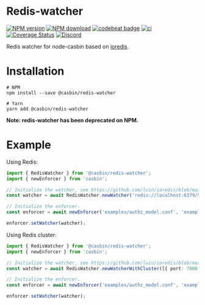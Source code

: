 # Redis-watcher

[![NPM version][npm-image]][npm-url]
[![NPM download][download-image]][download-url]
[![codebeat badge](https://codebeat.co/badges/28cafe94-1852-48c0-bcc2-09a7d4b81c87)](https://codebeat.co/projects/github-com-node-casbin-redis-watcher-master)
[![ci](https://github.com/node-casbin/redis-watcher/actions/workflows/main.yml/badge.svg)](https://github.com/node-casbin/redis-watcher/actions/workflows/main.yml)
[![Coverage Status](https://coveralls.io/repos/github/node-casbin/redis-watcher/badge.svg?branch=master)](https://coveralls.io/github/node-casbin/redis-watcher?branch=master)
[![Discord](https://img.shields.io/discord/1022748306096537660?logo=discord&label=discord&color=5865F2)](https://discord.gg/S5UjpzGZjN)

[npm-image]: https://img.shields.io/npm/v/redis-watcher.svg?style=flat-square
[npm-url]: https://npmjs.com/package/redis-watcher
[download-image]: https://img.shields.io/npm/dm/redis-watcher.svg?style=flat-square
[download-url]: https://npmjs.com/package/redis-watcher

Redis watcher for node-casbin based on [ioredis](https://github.com/luin/ioredis).

# Installation

```shell script
# NPM
npm install --save @casbin/redis-watcher

# Yarn
yarn add @casbin/redis-watcher
```

**Note: redis-watcher has been deprecated on NPM.**

# Example
Using Redis:

```typescript
import { RedisWatcher } from '@casbin/redis-watcher';
import { newEnforcer } from 'casbin';

// Initialize the watcher, see https://github.com/luin/ioredis/blob/master/API.md#new-redisport-host-options
const watcher = await RedisWatcher.newWatcher('redis://localhost:6379/5');

// Initialize the enforcer.
const enforcer = await newEnforcer('examples/authz_model.conf', 'examples/authz_policy.csv');

enforcer.setWatcher(watcher);
```

Using Redis cluster:

```typescript
import { RedisWatcher } from '@casbin/redis-watcher';
import { newEnforcer } from 'casbin';

// Initialize the watcher, see https://github.com/luin/ioredis/blob/master/API.md#new-clusterstartupnodes-options.
const watcher = await RedisWatcher.newWatcherWithCluster([{ port: 7000, host: 'localhost' }]);

// Initialize the enforcer.
const enforcer = await newEnforcer('examples/authz_model.conf', 'examples/authz_policy.csv');

enforcer.setWatcher(watcher);
```

